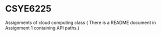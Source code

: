 # CSYE6225
Assignments of cloud computing class ( There is a README document in Assignment 1 containing API paths.)

